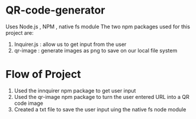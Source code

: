 # QR-code-generator

Uses Node.js , NPM , native fs module
The two npm packages used for this project are: 
1. Inquirer.js : allow us to get input from the user
2. qr-image : generate images as png to save on our local   file system

# Flow of Project
1.  Used the innquirer npm package to get user input
2. Used the qr-image npm package to turn the user entered URL into a QR code image
3. Created a txt file to save the user input uing the native fs node module